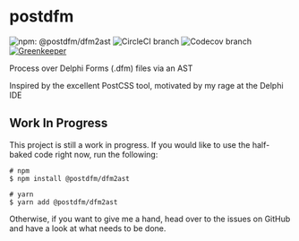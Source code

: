 # postdfm

![npm: @postdfm/dfm2ast](https://img.shields.io/npm/v/@postdfm/dfm2ast.svg?label=npm%3A%20%40postdfm%2Fdfm2ast)
![CircleCI branch](https://img.shields.io/circleci/project/github/spiltcoffee/postdfm/master.svg)
![Codecov branch](https://img.shields.io/codecov/c/gh/spiltcoffee/postdfm/master.svg)
[![Greenkeeper](https://badges.greenkeeper.io/spiltcoffee/postdfm.svg)](https://greenkeeper.io/)

Process over Delphi Forms (.dfm) files via an AST

Inspired by the excellent PostCSS tool, motivated by my rage at the Delphi IDE

## Work In Progress

This project is still a work in progress. If you would like to use the half-baked code right now, run the following:

```shell
# npm
$ npm install @postdfm/dfm2ast

# yarn
$ yarn add @postdfm/dfm2ast
```

Otherwise, if you want to give me a hand, head over to the issues on GitHub and have a look at what needs to be done.
